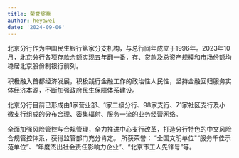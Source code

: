 ```yaml
---
title: 荣誉奖章
author: heyawei
date: '2024-09-06'
---
```


北京分行作为中国民生银行第家分支机构，与总行同年成立于1996年。2023年10月，北京分行各项存款余额实现五年翻一番，存、贷款及总资产规模和市场份额均稳居北京股份制银行前列。

积极融入首都经济发展，积极践行金融工作的政治性人民性，坚持金融回归服务实体经济本源，不断加强政府民生保障体系建设。

北京分行目前已形成由1家营业部、1家二级分行、98家支行、71家社区支行及小微支行组成的分布合理、密集辐射、服务一流的业务经营网络。

全面加强风险管控与合规管理，全力推进中心支行改革，打造分行特色的中文风险合规管控体系，获得监管部门充分肯定。
所获荣誉：
“全国文明单位"“服务千佳示范单位”、“年度杰出社会责任影响力企业”、“北京市工人先锋号”等。